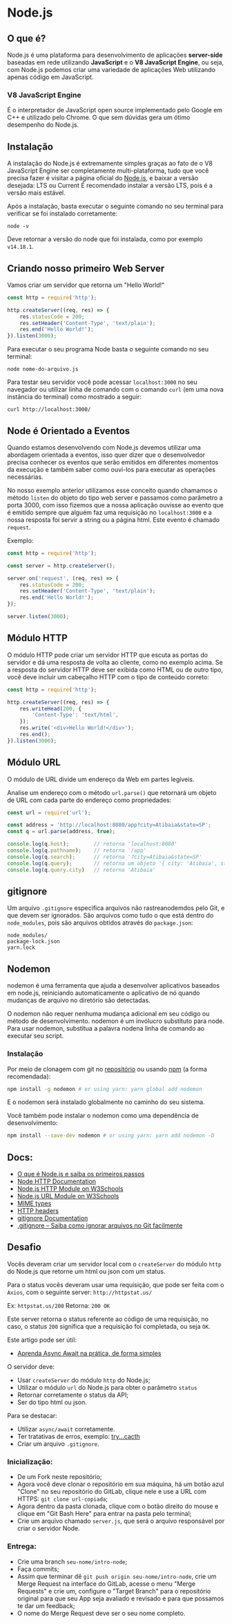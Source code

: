 # Node.js

## O que é?

Node.js é uma plataforma para desenvolvimento de aplicações **server-side** baseadas em rede utilizando **JavaScript** e o **V8 JavaScript Engine**, ou seja, com Node.js podemos criar uma variedade de aplicações Web utilizando apenas código em JavaScript.

### V8 JavaScript Engine

É o interpretador de JavaScript open source implementado pelo Google em C++ e utilizado pelo Chrome. O que sem dúvidas gera um ótimo desempenho do Node.js.

## Instalação

A instalação do Node.js é extremamente simples graças ao fato de o V8 JavaScript Engine ser completamente multi-plataforma, tudo que você precisa fazer é visitar a página oficial do [Node.js](https://nodejs.org/en/), e baixar a versão desejada: LTS ou Current
É recomendado instalar a versão LTS, pois é a versão mais estável.

Após a instalação, basta executar o seguinte comando no seu terminal para verificar se foi instalado corretamente:

```
node -v
```

Deve retornar a versão do node que foi instalada, como por exemplo `v14.18.1`.

## Criando nosso primeiro Web Server

Vamos criar um servidor que retorna um "Hello World!"

```js
const http = require('http');

http.createServer((req, res) => {
    res.statusCode = 200;
    res.setHeader('Content-Type', 'text/plain');
    res.end('Hello World!');
}).listen(3000);
```

Para executar o seu programa Node basta o seguinte comando no seu terminal:

`node nome-do-arquivo.js`

Para testar seu servidor você pode acessar `localhost:3000` no seu navegador ou utilizar linha de comando com o comando `curl` (em uma nova instância do terminal) como mostrado a seguir:

`curl http://localhost:3000/`

## Node é Orientado a Eventos

Quando estamos desenvolvendo com Node.js devemos utilizar uma abordagem orientada a eventos, isso quer dizer que o desenvolvedor precisa conhecer os eventos que serão emitidos em diferentes momentos da execução e também saber como ouvi-los para executar as operações necessárias.

No nosso exemplo anterior utilizamos esse conceito quando chamamos o método `listen` do objeto do tipo web server e passamos como parâmetro a porta 3000, com isso fizemos que a nossa aplicação ouvisse ao evento que é emitido sempre que alguém faz uma requisição no `localhost:3000` e a nossa resposta foi servir a string ou a página html. Este evento é chamado `request`.

Exemplo:

```js
const http = require('http');

const server = http.createServer();

server.on('request', (req, res) => {
    res.statusCode = 200;
    res.setHeader('Content-Type', 'text/plain');
    res.end('Hello World!');
});

server.listen(3000);
```

## Módulo HTTP
O módulo HTTP pode criar um servidor HTTP que escuta as portas do servidor e dá uma resposta de volta ao cliente, como no exemplo acima.
Se a resposta do servidor HTTP deve ser exibida como HTML ou de outro tipo, você deve incluir um cabeçalho HTTP com o tipo de conteúdo correto:

```js
const http = require('http');

http.createServer((req, res) => {
    res.writeHead(200, {
        'Content-Type': 'text/html',
    });
    res.write('<div>Hello World!</div>');
    res.end();
}).listen(3000);
```

## Módulo URL
O módulo de URL divide um endereço da Web em partes legíveis.

Analise um endereço com o método `url.parse()` que retornará um objeto de URL com cada parte do endereço como propriedades:

```js
const url = require('url');

const address = 'http://localhost:8080/app?city=Atibaia&state=SP';
const q = url.parse(address, true);

console.log(q.host);        // retorna 'localhost:8080'
console.log(q.pathname);    // retorna '/app'
console.log(q.search);      // retorna '?city=Atibaia&state=SP'
console.log(q.query);       // retorna um objeto '{ city: 'Atibaia', state: 'SP' }'
console.log(q.query.city)   // retorna 'Atibaia'
```

## gitignore
Um arquivo `.gitignore` especifica arquivos não rastreanodemdos pelo Git, e que devem ser ignorados. São arquivos como tudo o que está dentro do `node_modules`, pois são arquivos obtidos através do `package.json`:

```
node_modules/
package-lock.json
yarn.lock
```

## Nodemon
nodemon é uma ferramenta que ajuda a desenvolver aplicativos baseados em node.js, reiniciando automaticamente o aplicativo de nó quando mudanças de arquivo no diretório são detectadas.

O nodemon não requer nenhuma mudança adicional em seu código ou método de desenvolvimento. nodemon é um invólucro substituto para node. Para usar nodemon, substitua a palavra nodena linha de comando ao executar seu script.

### Instalação

Por meio de clonagem com git no [repositório](https://github.com/remy/nodemon) ou usando [npm](http://npmjs.org) (a forma recomendada):

```bash
npm install -g nodemon # or using yarn: yarn global add nodemon
```

E o nodemon será instalado globalmente no caminho do seu sistema.

Você também pode instalar o nodemon como uma dependência de desenvolvimento:

```bash
npm install --save-dev nodemon # or using yarn: yarn add nodemon -D
```

## Docs:

- [O que é Node.js e saiba os primeiros passos](https://tableless.com.br/o-que-nodejs-primeiros-passos-com-node-js/)
- [Node HTTP Documentation](https://nodejs.org/api/http.html)
- [Node.js HTTP Module on W3Schools](https://www.w3schools.com/nodejs/nodejs_http.asp)
- [Node.js URL Module on W3Schools](https://www.w3schools.com/nodejs/nodejs_url.asp)
- [MIME types](https://developer.mozilla.org/pt-BR/docs/Web/HTTP/Basico_sobre_HTTP/MIME_types)
- [HTTP headers](https://developer.mozilla.org/en-US/docs/Web/HTTP/Headers)
- [gitignore Documentation](https://git-scm.com/docs/gitignore)
- [.gitignore – Saiba como ignorar arquivos no Git facilmente](https://fjorgemota.com/gitignore-ou-como-ignorar-arquivos-no-git/)

## Desafio

Vocês deveram criar um servidor local com o `createServer` do módulo `http` do Node.js que retorne um html ou json com um status.

Para o status vocês deveram usar uma requisição, que pode ser feita com o `Axios`, com o seguinte server: `http://httpstat.us/`

Ex: `httpstat.us/200`
Retorna: `200 OK`

Este server retorna o status referente ao código de uma requisição, no caso, o status `200` significa que a requisição foi completada, ou seja `OK`.

Este artigo pode ser útil:
- [Aprenda Async Await na prática, de forma simples](https://medium.com/matheus-rossi/aprenda-async-await-na-pr%C3%A1tica-de-forma-simples-e6eb29813ec2)

O servidor deve:
- Usar `createServer` do módulo `http` do Node.js;
- Utilizar o módulo `url` do Node.js para obter o parâmetro `status`
- Retornar corretamente o status da API;
- Ser do tipo html ou json.

Para se destacar:
- Utilizar `async/await` corretamente.
- Ter tratativas de erros, exemplo: [try...cacth](https://developer.mozilla.org/pt-BR/docs/Web/JavaScript/Reference/Statements/try...catch)
- Criar um arquivo `.gitignore`.

### Inicialização:

- De um Fork neste repositório;
- Agora você deve clonar o repositório em sua máquina, há um botão azul "Clone" no seu repositório do GitLab, clique nele e use a URL com HTTPS: `git clone url-copiada`;
- Agora dentro da pasta clonada, clique com o botão direito do mouse e clique em "Git Bash Here" para entrar na pasta pelo terminal;
- Crie um arquivo chamado `server.js`, que será o arquivo responsável por criar o servidor Node.

### Entrega:

- Crie uma branch `seu-nome/intro-node`;
- Faça commits;
- Assim que terminar dê `git push origin seu-nome/intro-node`, crie um Merge Request na interface do GitLab, acesse o menu "Merge Requests" e crie um, configure o "Target Branch" para o repositório original para que seu App seja avaliado e revisado e para que possamos te dar um feedback;
- O nome do Merge Request deve ser o seu nome completo.
